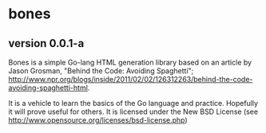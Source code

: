 bones
=====
version 0.0.1-a
---------------

Bones is a simple Go-lang HTML generation library based on an article by Jason Grosman, "Behind the Code: Avoiding Spaghetti"; http://www.npr.org/blogs/inside/2011/02/02/126312263/behind-the-code-avoiding-spaghetti-html.

It is a vehicle to learn the basics of the Go language and practice.  Hopefully it will prove useful for others. It is licensed under the New BSD License (see http://www.opensource.org/licenses/bsd-license.php)

